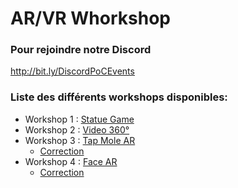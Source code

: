 # AR/VR Whorkshop

### Pour rejoindre notre Discord
http://bit.ly/DiscordPoCEvents


### Liste des différents workshops disponibles:

- Workshop 1 : [Statue Game](./Workshop1/Workshop1.pdf)
- Workshop 2 : [Video 360°](./Workshop2/Workshop2.pdf)
- Workshop 3 : [Tap Mole AR](./Workshop3/Workshop3.pdf)
    - [Correction](./Workshop3/Workshop3-prof.pdf)
- Workshop 4 : [Face AR](./Workshop4/Workshop4.pdf)
    - [Correction](./Workshop4/Workshop4-prof.pdf)